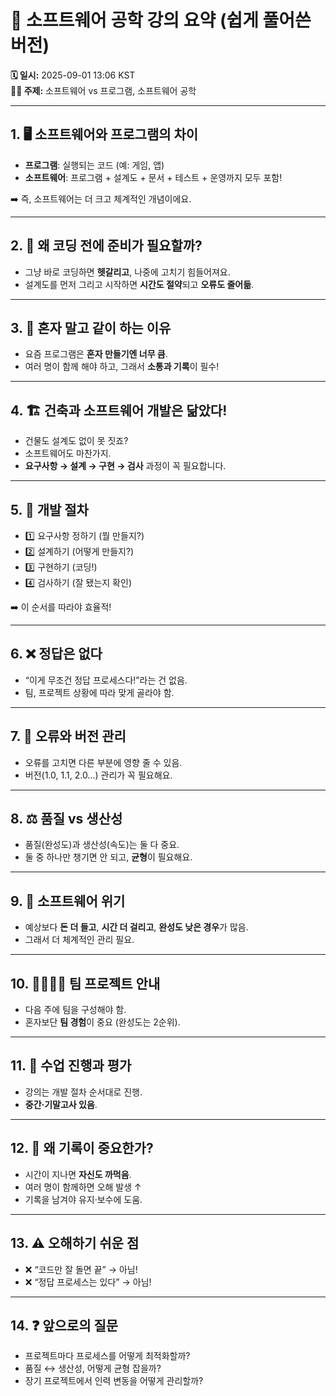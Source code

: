 # 📘 소프트웨어 공학 강의 요약 (쉽게 풀어쓴 버전)

**🗓 일시:** 2025-09-01 13:06 KST  
**👨‍🏫 주제:** 소프트웨어 vs 프로그램, 소프트웨어 공학

---

## 1. 🖥 소프트웨어와 프로그램의 차이
- **프로그램**: 실행되는 코드 (예: 게임, 앱)
- **소프트웨어**: 프로그램 + 설계도 + 문서 + 테스트 + 운영까지 모두 포함!

➡️ 즉, 소프트웨어는 더 크고 체계적인 개념이에요.

---

## 2. 📝 왜 코딩 전에 준비가 필요할까?
- 그냥 바로 코딩하면 **헷갈리고**, 나중에 고치기 힘들어져요.
- 설계도를 먼저 그리고 시작하면 **시간도 절약**되고 **오류도 줄어듦**.

---

## 3. 👥 혼자 말고 같이 하는 이유
- 요즘 프로그램은 **혼자 만들기엔 너무 큼**.
- 여러 명이 함께 해야 하고, 그래서 **소통과 기록**이 필수!

---

## 4. 🏗 건축과 소프트웨어 개발은 닮았다!
- 건물도 설계도 없이 못 짓죠?  
- 소프트웨어도 마찬가지.  
- **요구사항 → 설계 → 구현 → 검사** 과정이 꼭 필요합니다.

---

## 5. 🔄 개발 절차
- 1️⃣ 요구사항 정하기 (뭘 만들지?)
- 2️⃣ 설계하기 (어떻게 만들지?)
- 3️⃣ 구현하기 (코딩!)
- 4️⃣ 검사하기 (잘 됐는지 확인)

➡️ 이 순서를 따라야 효율적!

---

## 6. ❌ 정답은 없다
- “이게 무조건 정답 프로세스다!”라는 건 없음.
- 팀, 프로젝트 상황에 따라 맞게 골라야 함.

---

## 7. 🐞 오류와 버전 관리
- 오류를 고치면 다른 부분에 영향 줄 수 있음.
- 버전(1.0, 1.1, 2.0…) 관리가 꼭 필요해요.

---

## 8. ⚖️ 품질 vs 생산성
- 품질(완성도)과 생산성(속도)는 둘 다 중요.
- 둘 중 하나만 챙기면 안 되고, **균형**이 필요해요.

---

## 9. 🚨 소프트웨어 위기
- 예상보다 **돈 더 들고**, **시간 더 걸리고**, **완성도 낮은 경우**가 많음.
- 그래서 더 체계적인 관리 필요.

---

## 10. 👨‍👩‍👧‍👦 팀 프로젝트 안내
- 다음 주에 팀을 구성해야 함.
- 혼자보단 **팀 경험**이 중요 (완성도는 2순위).

---

## 11. 🧾 수업 진행과 평가
- 강의는 개발 절차 순서대로 진행.
- **중간·기말고사 있음**.

---

## 12. 📂 왜 기록이 중요한가?
- 시간이 지나면 **자신도 까먹음**.
- 여러 명이 함께하면 오해 발생 ↑
- 기록을 남겨야 유지·보수에 도움.

---

## 13. ⚠️ 오해하기 쉬운 점
- ❌ “코드만 잘 돌면 끝” → 아님!  
- ❌ “정답 프로세스는 있다” → 아님!

---

## 14. ❓ 앞으로의 질문
- 프로젝트마다 프로세스를 어떻게 최적화할까?
- 품질 ↔ 생산성, 어떻게 균형 잡을까?
- 장기 프로젝트에서 인력 변동을 어떻게 관리할까?
